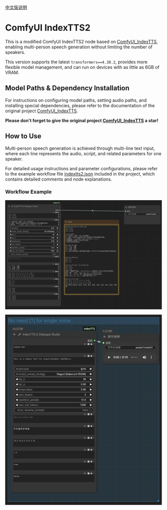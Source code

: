 [中文版说明](README-zh.md)

# ComfyUI IndexTTS2

This is a modified ComfyUI IndexTTS2 node based on [ComfyUI_IndexTTS](https://github.com/billwuhao/ComfyUI_IndexTTS), enabling multi-person speech generation without limiting the number of speakers.

This version supports the latest `transformers==4.38.2`, provides more flexible model management, and can run on devices with as little as 6GB of VRAM.

## Model Paths & Dependency Installation

For instructions on configuring model paths, setting audio paths, and installing special dependencies, please refer to the documentation of the original project [ComfyUI_IndexTTS](https://github.com/billwuhao/ComfyUI_IndexTTS).

**Please don't forget to give the original project [ComfyUI_IndexTTS](https://github.com/billwuhao/ComfyUI_IndexTTS) a star!**

## How to Use

Multi-person speech generation is achieved through multi-line text input, where each line represents the audio, script, and related parameters for one speaker.

For detailed usage instructions and parameter configurations, please refer to the example workflow file [indextts2.json](workflow-examples/indextts2.json) included in the project, which contains detailed comments and node explanations.

### Workflow Example

![Workflow Example](images/workflow.png)

![Workflow Example](/images/workflow2.png)
